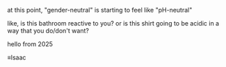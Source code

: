 at this point, "gender-neutral" is starting to feel like "pH-neutral"

like, is this bathroom reactive to you? or is this shirt going to be acidic in a way that you do/don't want?

hello from 2025

≡Isaac
